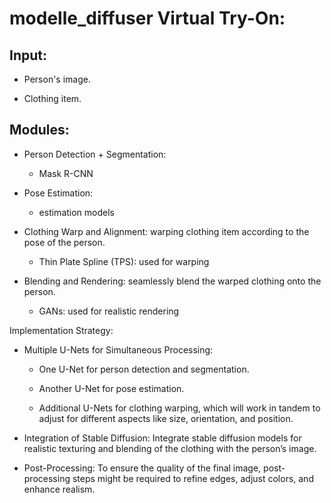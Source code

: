 # modelle_diffuser Virtual Try-On:

## Input:

- Person's image.

- Clothing item.

## Modules:

- Person Detection + Segmentation: 
    - Mask R-CNN

- Pose Estimation:
    - estimation models

- Clothing Warp and Alignment: warping clothing item according to the pose of the person. 
    - Thin Plate Spline (TPS): used for warping
    
- Blending and Rendering: seamlessly blend the warped clothing onto the person. 
    - GANs: used for realistic rendering

Implementation Strategy:
    
- Multiple U-Nets for Simultaneous Processing:
    
    - One U-Net for person detection and segmentation.
    
    - Another U-Net for pose estimation.
    
    - Additional U-Nets for clothing warping, which will work in tandem to adjust for different aspects like size, orientation, and position.
    
- Integration of Stable Diffusion: Integrate stable diffusion models for realistic texturing and blending of the clothing with the person’s image.
    
- Post-Processing: To ensure the quality of the final image, post-processing steps might be required to refine edges, adjust colors, and enhance realism.